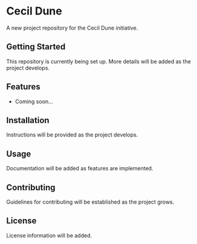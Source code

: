 # Cecil Dune

A new project repository for the Cecil Dune initiative.

## Getting Started

This repository is currently being set up. More details will be added as the project develops.

## Features

- Coming soon...

## Installation

Instructions will be provided as the project develops.

## Usage

Documentation will be added as features are implemented.

## Contributing

Guidelines for contributing will be established as the project grows.

## License

License information will be added.
